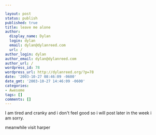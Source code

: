 ```yaml
---

layout: post
status: publish
published: true
title: leave me alone
author:
  display_name: Dylan
  login: dylan
  email: dylan@dylanreed.com
  url: /
author_login: dylan
author_email: dylan@dylanreed.com
author_url: /
wordpress_id: 78
wordpress_url: http://dylanreed.org/?p=78
date: '2003-10-27 08:46:09 -0600'
date_gmt: '2003-10-27 14:46:09 -0600'
categories:
- Awesome
tags: []
comments: []
---
```


I am tired and cranky and i don't feel good so i will post later in the week i am sorry.

meanwhile visit harper
